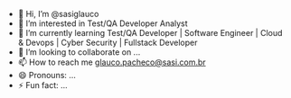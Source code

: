 - 👋 Hi, I’m @sasiglauco
- 👀 I’m interested in Test/QA Developer Analyst
- 🌱 I’m currently learning Test/QA Developer | Software Engineer | Cloud & Devops | Cyber Security | Fullstack Developer
- 💞️ I’m looking to collaborate on ...
- 📫 How to reach me glauco.pacheco@sasi.com.br
- 😄 Pronouns: ...
- ⚡ Fun fact: ...

<!---
sasiglauco/sasiglauco is a ✨ special ✨ repository because its `README.md` (this file) appears on your GitHub profile.
You can click the Preview link to take a look at your changes.
--->

